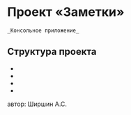# Проект «Заметки» 
    _Консольное приложение_

## Структура проекта

- 
- 
- 
- 

автор: Ширшин А.С.

